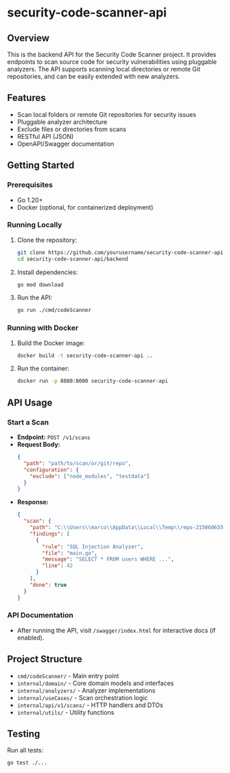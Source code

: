 # security-code-scanner-api

## Overview

This is the backend API for the Security Code Scanner project. It provides endpoints to scan source code for security vulnerabilities using pluggable analyzers. The API supports scanning local directories or remote Git repositories, and can be easily extended with new analyzers.

## Features

- Scan local folders or remote Git repositories for security issues
- Pluggable analyzer architecture
- Exclude files or directories from scans
- RESTful API (JSON)
- OpenAPI/Swagger documentation

## Getting Started

### Prerequisites

- Go 1.20+
- Docker (optional, for containerized deployment)

### Running Locally

1. Clone the repository:
   ```sh
   git clone https://github.com/yourusername/security-code-scanner-api.git
   cd security-code-scanner-api/backend
   ```
2. Install dependencies:
   ```sh
   go mod download
   ```
3. Run the API:
   ```sh
   go run ./cmd/codeScanner
   ```

### Running with Docker

1. Build the Docker image:
   ```sh
   docker build -t security-code-scanner-api ..
   ```
2. Run the container:
   ```sh
   docker run -p 8080:8080 security-code-scanner-api
   ```

## API Usage

### Start a Scan

- **Endpoint:** `POST /v1/scans`
- **Request Body:**
  ```json
  {
    "path": "path/to/scan/or/git/repo",
    "configuration": {
      "exclude": ["node_modules", "testdata"]
    }
  }
  ```
- **Response:**
  ```json
  {
    "scan": {
      "path": "C:\\Users\\marco\\AppData\\Local\\Temp\\repo-2150606555",
      "findings": [
        {
          "rule": "SQL Injection Analyzer",
          "file": "main.go",
          "message": "SELECT * FROM users WHERE ...",
          "line": 42
        }
      ],
      "done": true
    }
  }
  ```

### API Documentation

- After running the API, visit `/swagger/index.html` for interactive docs (if enabled).

## Project Structure

- `cmd/codeScanner/` - Main entry point
- `internal/domain/` - Core domain models and interfaces
- `internal/analyzers/` - Analyzer implementations
- `internal/useCases/` - Scan orchestration logic
- `internal/api/v1/scans/` - HTTP handlers and DTOs
- `internal/utils/` - Utility functions

## Testing

Run all tests:

```sh
go test ./...
```
